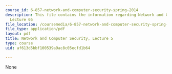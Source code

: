 ```yaml
---
course_id: 6-857-network-and-computer-security-spring-2014
description: This file contains the information regarding Network and Computer Security,
  Lecture 05
file_location: /coursemedia/6-857-network-and-computer-security-spring-2014/af613d5bbf100539a9ac8c05ecfd1b64_MIT6_857S14_Lec05.pdf
file_type: application/pdf
layout: pdf
title: Network and Computer Security, Lecture 5
type: course
uid: af613d5bbf100539a9ac8c05ecfd1b64

---
```

None